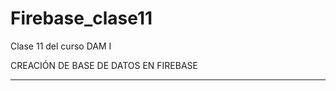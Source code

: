 # Firebase_clase11
Clase 11 del curso DAM I

CREACIÓN DE BASE DE DATOS EN FIREBASE

-------------------------------------
